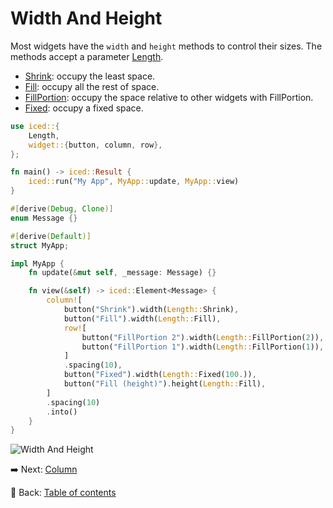 # Width And Height

Most widgets have the `width` and `height` methods to control their sizes.
The methods accept a parameter [Length](https://docs.rs/iced/0.13.1/iced/enum.Length.html).

- [Shrink](https://docs.rs/iced/0.13.1/iced/enum.Length.html#variant.Shrink): occupy the least space.
- [Fill](https://docs.rs/iced/0.13.1/iced/enum.Length.html#variant.Fill): occupy all the rest of space.
- [FillPortion](https://docs.rs/iced/0.13.1/iced/enum.Length.html#variant.FillPortion): occupy the space relative to other widgets with FillPortion.
- [Fixed](https://docs.rs/iced/0.13.1/iced/enum.Length.html#variant.Fixed): occupy a fixed space.

```rust
use iced::{
    Length,
    widget::{button, column, row},
};

fn main() -> iced::Result {
    iced::run("My App", MyApp::update, MyApp::view)
}

#[derive(Debug, Clone)]
enum Message {}

#[derive(Default)]
struct MyApp;

impl MyApp {
    fn update(&mut self, _message: Message) {}

    fn view(&self) -> iced::Element<Message> {
        column![
            button("Shrink").width(Length::Shrink),
            button("Fill").width(Length::Fill),
            row![
                button("FillPortion 2").width(Length::FillPortion(2)),
                button("FillPortion 1").width(Length::FillPortion(1)),
            ]
            .spacing(10),
            button("Fixed").width(Length::Fixed(100.)),
            button("Fill (height)").height(Length::Fill),
        ]
        .spacing(10)
        .into()
    }
}
```

![Width And Height](./pic/width_and_height.png)

:arrow_right: Next: [Column](./column.md)

:blue_book: Back: [Table of contents](./../README.md)
